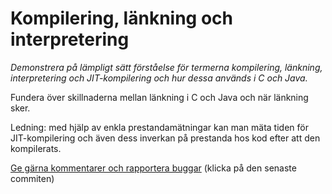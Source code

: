 # Kompilering, länkning och interpretering

_Demonstrera på lämpligt sätt förståelse för termerna kompilering, länkning, interpretering och JIT-kompilering och hur dessa används i C och Java._

Fundera över skillnaderna mellan länkning i C och Java och när länkning sker.

Ledning: med hjälp av enkla prestandamätningar kan man mäta tiden för JIT-kompilering och även dess inverkan på prestanda hos kod efter att den kompilerats.

[Ge gärna kommentarer och rapportera buggar](https://github.com/IOOPM-UU/achievements/commits/master/N40.md) (klicka på den senaste commiten)

